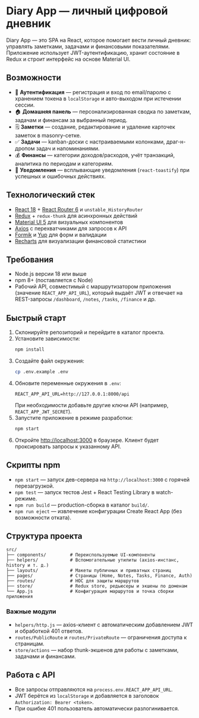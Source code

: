 # Diary App — личный цифровой дневник

Diary App — это SPA на React, которое помогает вести личный дневник: управлять заметками, задачами и финансовыми показателями. Приложение использует JWT-аутентификацию, хранит состояние в Redux и строит интерфейс на основе Material UI.

## Возможности
- 🔐 **Аутентификация** — регистрация и вход по email/паролю с хранением токена в `localStorage` и авто-выходом при истечении сессии.
- 🏠 **Домашняя панель** — персонализированная сводка по заметкам, задачам и финансам за выбранный период.
- 🗒️ **Заметки** — создание, редактирование и удаление карточек заметок в masonry-сетке.
- ✅ **Задачи** — kanban-доски с настраиваемыми колонками, драг-н-дропом задач и напоминаниями.
- 💰 **Финансы** — категории доходов/расходов, учёт транзакций, аналитика по периодам и категориям.
- 🔔 **Уведомления** — всплывающие уведомления (`react-toastify`) при успешных и ошибочных действиях.

## Технологический стек
- [React 18](https://react.dev/) + [React Router 6](https://reactrouter.com/) и `unstable_HistoryRouter`
- [Redux](https://redux.js.org/) + `redux-thunk` для асинхронных действий
- [Material UI 5](https://mui.com/) для визуальных компонентов
- [Axios](https://axios-http.com/) c перехватчиками для запросов к API
- [Formik](https://formik.org/) и [Yup](https://github.com/jquense/yup) для форм и валидации
- [Recharts](https://recharts.org/) для визуализации финансовой статистики

## Требования
- Node.js версии 18 или выше
- npm 8+ (поставляется с Node)
- Рабочий API, совместимый с маршрутизатором приложения (значение `REACT_APP_API_URL`), который выдаёт JWT и отвечает на REST-запросы `/dashboard`, `/notes`, `/tasks`, `/finance` и др.

## Быстрый старт
1. Склонируйте репозиторий и перейдите в каталог проекта.
2. Установите зависимости:
   ```bash
   npm install
   ```
3. Создайте файл окружения:
   ```bash
   cp .env.example .env
   ```
4. Обновите переменные окружения в `.env`:
   ```dotenv
   REACT_APP_API_URL=http://127.0.0.1:8000/api
   ```
   При необходимости добавьте другие ключи API (например, `REACT_APP_JWT_SECRET`).
5. Запустите приложение в режиме разработки:
   ```bash
   npm start
   ```
6. Откройте [http://localhost:3000](http://localhost:3000) в браузере. Клиент будет проксировать запросы к указанному API.

## Скрипты npm
- `npm start` — запуск дев-сервера на `http://localhost:3000` с горячей перезагрузкой.
- `npm test` — запуск тестов Jest + React Testing Library в watch-режиме.
- `npm run build` — production-сборка в каталог `build/`.
- `npm run eject` — извлечение конфигурации Create React App (без возможности отката).

## Структура проекта
```text
src/
├── components/         # Переиспользуемые UI-компоненты
├── helpers/            # Вспомогательные утилиты (axios-инстанс, history и т. д.)
├── layouts/            # Макеты публичных и приватных страниц
├── pages/              # Страницы (Home, Notes, Tasks, Finance, Auth)
├── routes/             # HOC для защиты маршрутов
├── store/              # Redux store, редьюсеры и экшены по доменам
└── App.js              # Конфигурация маршрутов и точка сборки приложения
```

### Важные модули
- `helpers/http.js` — axios-клиент с автоматическим добавлением JWT и обработкой 401 ответов.
- `routes/PublicRoute` и `routes/PrivateRoute` — ограничения доступа к страницам.
- `store/actions` — набор thunk-экшенов для работы с заметками, задачами и финансами.

## Работа с API
- Все запросы отправляются на `process.env.REACT_APP_API_URL`.
- JWT берётся из `localStorage` и добавляется в заголовок `Authorization: Bearer <token>`.
- При ошибке 401 пользователь автоматически разлогинивается.